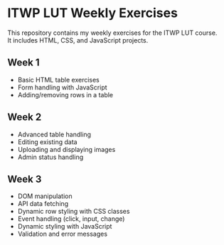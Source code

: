 # ITWP LUT Weekly Exercises

This repository contains my weekly exercises for the ITWP LUT course.  
It includes HTML, CSS, and JavaScript projects.

## Week 1
- Basic HTML table exercises
- Form handling with JavaScript
- Adding/removing rows in a table

## Week 2
- Advanced table handling
- Editing existing data
- Uploading and displaying images
- Admin status handling

## Week 3
- DOM manipulation
- API data fetching
- Dynamic row styling with CSS classes
- Event handling (click, input, change)
- Dynamic styling with JavaScript
- Validation and error messages

